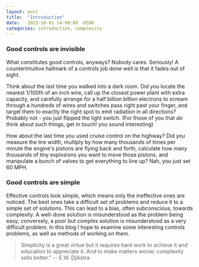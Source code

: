 ```yaml
---
layout: post
title:  "Introduction"
date:   2023-10-01 14:00:00 -0500
categories: introduction, complexity
---
```


### Good controls are invisible

What constitutes good controls, anyways?  Nobody cares.  Seriously!  A counterintuitive hallmark of a controls job done well is that it fades out of sight.

Think about the last time you walked into a dark room.  Did you locate the nearest 1/100th of an inch wire, call up the closest power plant with extra capacity, and carefully arrange for a half billion billion electrons to scream through a hundreds of wires and switches pass right past your finger, and target them to exactly the right spot to emit radiation in all directions?  Probably not - you just flipped the light switch.  (For those of you that *do* think about such things, get in touch!  you sound interesting)

How about the last time you used cruise control on the highway?  Did you measure the tire width, multiply by how many thousands of times per minute the engine's pistons are flying back and forth, calculate how many thousands of tiny explosions you want to move those pistons, and manipulate a bunch of valves to get everything to line up?  Nah, you just set 60 MPH.

### Good controls are simple

Effective controls look simple, which means only the ineffective ones are noticed.  The best ones take a difficult set of problems and reduce it to a simple set of solutions.  This can lead to a bias, often subconscious, towards complexity.  A well-done solution is misunderstood as the problem being easy; conversely, a poor but complex solution is misunderstood as a very difficult problem.  In this blog I hope to examine some interesting controls problems, as well as methods of working on them.

<blockquote>Simplicity is a great virtue but it requires hard work to achieve it and education to appreciate it. And to make matters worse: complexity sells better."
-- E.W. Djikstra</blockquote>

